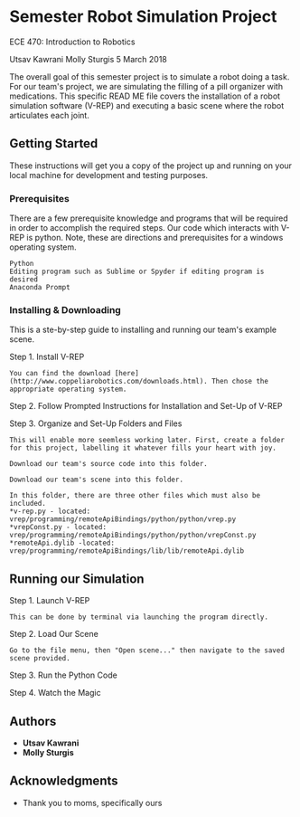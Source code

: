 # Semester Robot Simulation Project
ECE 470: Introduction to Robotics

Utsav Kawrani
Molly Sturgis
5 March 2018

The overall goal of this semester project is to simulate a robot doing a task. For our team's project, we are simulating the filling of a pill organizer with medications. This specific READ ME file covers the installation of a robot simulation software (V-REP) and executing a basic scene where the robot articulates each joint.

## Getting Started

These instructions will get you a copy of the project up and running on your local machine for development and testing purposes.

### Prerequisites

There are a few prerequisite knowledge and programs that will be required in order to accomplish the required steps. Our code which interacts with V-REP is python. Note, these are directions and prerequisites for a windows operating system. 

```
Python
Editing program such as Sublime or Spyder if editing program is desired
Anaconda Prompt
```

### Installing & Downloading

This is a ste-by-step guide to installing and running our team's example scene. 

Step 1. Install V-REP

```
You can find the download [here](http://www.coppeliarobotics.com/downloads.html). Then chose the appropriate operating system.
```

Step 2. Follow Prompted Instructions for Installation and Set-Up of V-REP

Step 3. Organize and Set-Up Folders and Files
```
This will enable more seemless working later. First, create a folder for this project, labelling it whatever fills your heart with joy. 

Download our team's source code into this folder. 

Download our team's scene into this folder.

In this folder, there are three other files which must also be included. 
*v-rep.py - located: vrep/programming/remoteApiBindings/python/python/vrep.py
*vrepConst.py - located: vrep/programming/remoteApiBindings/python/python/vrepConst.py
*remoteApi.dylib -located: vrep/programming/remoteApiBindings/lib/lib/remoteApi.dylib
```


## Running our Simulation

Step 1. Launch V-REP
```
This can be done by terminal via launching the program directly.
```

Step 2. Load Our Scene
```
Go to the file menu, then "Open scene..." then navigate to the saved scene provided. 
```
Step 3. Run the Python Code

Step 4. Watch the Magic

## Authors

* **Utsav Kawrani** 
* **Molly Sturgis**


## Acknowledgments

* Thank you to moms, specifically ours
